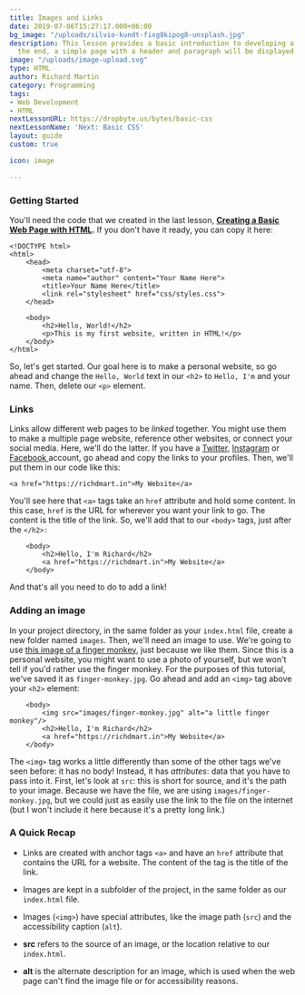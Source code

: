```yaml
---
title: Images and Links
date: 2019-07-06T15:27:17.000+06:00
bg_image: "/uploads/silvio-kundt-fixg8kipog8-unsplash.jpg"
description: This lesson provides a basic introduction to developing a web page. At
  the end, a simple page with a header and paragraph will be displayed.
image: "/uploads/image-upload.svg"
type: HTML
author: Richard Martin
category: Programming
tags:
- Web Development
- HTML
nextLessonURL: https://dropbyte.us/bytes/basic-css
nextLessonName: 'Next: Basic CSS'
layout: guide
custom: true

icon: image

---
```

### Getting Started

You'll need the code that we created in the last lesson, [**Creating a Basic Web Page with HTML**](https://dropbyte.us/bytes/basic-html-page/)**.** If you don't have it ready, you can copy it here:

    <!DOCTYPE html>
    <html>
        <head>
            <meta charset="utf-8">
            <meta name="author" content="Your Name Here">
            <title>Your Name Here</title>
            <link rel="stylesheet" href="css/styles.css">
        </head>
    
        <body>
            <h2>Hello, World!</h2>
            <p>This is my first website, written in HTML!</p>
        </body>
    </html>

So, let's get started. Our goal here is to make a personal website, so go ahead and change the `Hello, World` text in our `<h2>` to `Hello, I'm` and your name. Then, delete our `<p>` element.

### Links

Links allow different web pages to be _linked_ together. You might use them to make a multiple page website, reference other websites, or connect your social media. Here, we'll do the latter. If you have a [Twitter](https://twitter.com), [Instagram](https://instagram.com) or [Facebook ](https://facebook.com)account, go ahead and copy the links to your profiles. Then, we'll put them in our code like this:

    <a href="https://richdmart.in">My Website</a>

You'll see here that `<a>` tags take an `href` attribute and hold some content. In this case, `href` is the URL for wherever you want your link to go. The content is the title of the link. So, we'll add that to our `<body>` tags, just after the `</h2>:`

        <body>
            <h2>Hello, I'm Richard</h2>
            <a href="https://richdmart.in">My Website</a>
        </body>

And that's all you need to do to add a link!

### Adding an image

In your project directory, in the same folder as your `index.html` file, create a new folder named `images`. Then, we'll need an image to use. We're going to use [this image of a finger monkey](https://i.pinimg.com/originals/7a/2d/e3/7a2de35af4e54c07541ef5fc9313db63.jpg), just because we like them. Since this is a personal website, you might want to use a photo of yourself, but we won't tell if you'd rather use the finger monkey. For the purposes of this tutorial, we've saved it as `finger-monkey.jpg`. Go ahead and add an `<img>` tag above your `<h2>` element:

        <body>
        	<img src="images/finger-monkey.jpg" alt="a little finger monkey"/>
            <h2>Hello, I'm Richard</h2>
            <a href="https://richdmart.in">My Website</a>
        </body>

The `<img>` tag works a little differently than some of the other tags we've seen before: it has no body! Instead, it has _attributes_: data that you have to pass into it. First, let's look at `src`: this is short for source, and it's the path to your image. Because we have the file, we are using `images/finger-monkey.jpg`, but we could just as easily use the link to the file on the internet (but I won't include it here because it's a pretty long link.)

### A Quick Recap

* Links are created with anchor tags `<a>` and have an `href` attribute that contains the URL for a website. The content of the tag is the title of the link.

* Images are kept in a subfolder of the project, in the same folder as our `index.html` file.

* Images (`<img>`) have special attributes, like the image path (`src`) and the accessibility caption (`alt`).

* **src** refers to the source of an image, or the location relative to our `index.html`.

* **alt** is the alternate description for an image, which is used when the web page can't find the image file or for accessibility reasons.